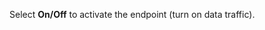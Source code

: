 <!-- markdownlint-disable-file MD041 -->
Select **On/Off** to activate the endpoint (turn on data traffic).
